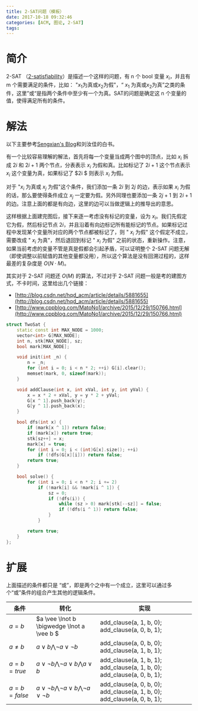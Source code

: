 ```yaml
---
title: 2-SAT问题（模板）
date: 2017-10-18 09:32:46
categories: [ACM, 图论, 2-SAT]
tags:
---
```

# 简介

2-SAT （[2-satisfiability](https://en.wikipedia.org/wiki/2-satisfiability)）是描述一个这样的问题，有 n 个 bool 变量 $x_i$，并且有 m 个需要满足的条件，比如： "$x_1$为真或$x_2$为假"，“ $x_1$ 为真或$x_2$为真”之类的条件，这里”或“是指两个条件中至少有一个为真。SAT的问题是确定这 n 个变量的值，使得满足所有的条件。

# 解法

以下主要参考[Sengxian's Blog](https://blog.sengxian.com/algorithms/2-sat)和刘汝佳的白书。

有一个比较容易理解的解法，首先将每一个变量当成两个图中的顶点，比如 $x_i$ 拆成 $2i$ 和 $2i + 1$ 两个节点，分表表示 $x_i$ 为假和真。比如标记了 $2i + 1$ 这个节点表示 $x_i$ 这个变量为真，如果标记了 $2i $ 则表示 $x_i$ 为假。

对于 "$x_i$ 为真或 $x_j$ 为假"这个条件，我们添加一条 $2i$ 到 $2j$ 的边，表示如果 $x_i$ 为假的话，那么要使得条件成立 $x_j$ 一定要为假。另外同理也要添加一条 $2j + 1$ 到 $2i + 1$的边。注意上面的都是有向边，这里的边可以当做逻辑上的推导出的意思。

这样根据上面建完图后，接下来逐一考虑没有标记的变量，设为 $x_i$。我们先假定它为假，然后标记节点 $2i$，并且沿着有向边标记所有能标记的节点。如果标记过程中发现某个变量所对应的两个节点都被标记了，则 " $x_i$ 为假" 这个假定不成立，需要改成 " $x_i$ 为真"，然后退回到标记 " $x_i$ 为假" 之前的状态，重新操作。注意，如果当前考虑的变量不管是真是假都会引起矛盾，可以证明整个 2-SAT 问题无解（即使调整以前赋值的其他变量都没用），所以这个算法是没有回溯过程的，这样最差的复杂度是 $O(N \cdot M)$。

其实对于 2-SAT 问题还 $O(M)$ 的算法，不过对于 2-SAT 问题一般是考的建图方式，不卡时间，这里给出几个链接：

+  [http://blog.csdn.net/hqd_acm/article/details/5881655](http://blog.csdn.net/hqd_acm/article/details/5881655)
+ [http://www.cppblog.com/MatoNo1/archive/2015/12/29/150766.html](http://www.cppblog.com/MatoNo1/archive/2015/12/29/150766.html)



```cpp
struct TwoSat {
    static const int MAX_NODE = 1000;
    vector<int> G[MAX_NODE];
    int n, stk[MAX_NODE], sz;
    bool mark[MAX_NODE];

    void init(int _n) {
        n = _n;
        for (int i = 0; i < n * 2; ++i) G[i].clear();
        memset(mark, 0, sizeof(mark));
    }

    void addClause(int x, int xVal, int y, int yVal) {
        x = x * 2 + xVal, y = y * 2 + yVal;
        G[x ^ 1].push_back(y);
        G[y ^ 1].push_back(x);
    }

    bool dfs(int x) {
        if (mark[x ^ 1]) return false;
        if (mark[x]) return true;
        stk[sz++] = x;
        mark[x] = true;
        for (int i = 0; i < (int)G[x].size(); ++i)
            if (!dfs(G[x][i])) return false;
        return true;
    }

    bool solve() {
        for (int i = 0; i < n * 2; i += 2)
            if (!mark[i] && !mark[i ^ 1]) {
                sz = 0;
                if (!dfs(i)) {
                    while (sz > 0) mark[stk[--sz]] = false;
                    if (!dfs(i ^ 1)) return false;
                }
            }

        return true;
    }
};
```

# 扩展

上面描述的条件都只是 “或”，即是两个之中有一个成立，这里可以通过多个“或”条件的组合产生其他的逻辑条件。



| 条件              | 转化                                       | 实现                                       |
| --------------- | ---------------------------------------- | ---------------------------------------- |
| $a=b$           | $a \vee \lnot b \bigwedge \lnot a \vee b  $ | add_clause(a, 1, b, 0); add_clause(a, 0, b, 1); |
| $a \neq b$      | $a \vee b \bigwedge \lnot a \vee \lnot b$ | add_clause(a, 0, b, 0); add_clause(a, 1, b, 1); |
| $a = b = true$  | $a \vee \lnot b \bigwedge \lnot a \vee b  \bigwedge a \vee b$ | add_clause(a, 1, b, 1); add_clause(a, 1, b, 0); add_clause(a, 0, b, 1); |
| $a = b = false$ | $a \vee \lnot b \bigwedge \lnot a \vee b  \bigwedge \lnot a \vee  \lnot b$ | add_clause(a, 0, b, 0); add_clause(a, 1, b, 0); add_clause(a, 0, b, 1); |
